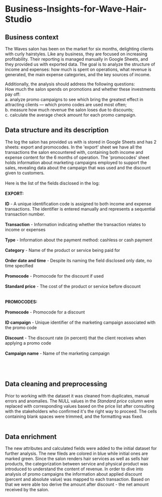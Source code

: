 # Business-Insights-for-Wave-Hair-Studio
## Business context
The Waves salon has been on the market for six months, delighting clients with curly hairstyles. Like any business, they are focused on increasing profitability. Their reporting is managed manually in Google Sheets, and they provided us with exported data. The goal is to analyze the structure of income and expenses: how much is spent on operations, what revenue is generated, the main expense categories, and the key sources of income. <br/>

Additionally, the analysis should address the following questions: <br/>
How much the salon spends on promotions and whether these investments pay off: <br/>
a. analyze promo campaigns to see which bring the greatest effect in attracting clients — which promo codes are used most often; <br/>
b. measure how much revenue the salon loses due to discounts; <br/>
c. calculate the average check amount for each promo campaign. <br/>

## Data structure and its description
The log the salon has provided us with is stored in Google Sheets and has 2 sheets: export and promocodes. In the 'export' sheet we have all the transactions the salon encountered with, containing both income and expense content for the 6 months of operation. The 'promocodes' sheet holds information about marketing campaigns employed to support the sales, revealing data about the campaign that was used and the discount given to customers.  <br/>
 <br/>
Here is the list of the fields disclosed in the log: <br/>
<br/>
**EXPORT:** <br/>
 <br/>
**ID** - A unique identification code is assigned to both income and expense transactions. The identifier is entered manually and represents a sequential transaction number. <br/>
<br/>
**Transaction** - Information indicating whether the transaction relates to income or expenses <br/>
<br/>
**Type** - Information about the payment method: cashless or cash payment  <br/>
<br/>
**Category** - Name of the product or service being paid for <br/>
<br/>
**Order date and time** - Despite its naming the field disclosed only date, no time specified <br/>
<br/>
**Promocode** - Promocode for the discount if used <br/>
<br/>
**Standard price** - The cost of the product or service before discount <br/>
<br/>
<br/>
**PROMOCODES:**  <br/>
<br/> 
**Promocode** - Promocode for a discount<br/>
<br/>
**ID campaign** - Unique identifier of the marketing campaign associated with the promo code<br/>
<br/>
**Discount** - The discount rate (in percent) that the client receives when applying a promo code<br/>
<br/>
**Campaign name** - Name of the marketing campaign<br/>
<br/>
<br/>
<br/>
## Data cleaning and preprocessing
Prior to working with the dataset it was cleaned from duplicates, manual errors and anomalies. The NULL values in the *Standard price* column were replaced with corresponding values based on the price list after consulting with the stakeholders who confirmed it's the right way to proceed. The cells containing blank spaces were trimmed, and the formatting was fixed. 
<br/>
<br/>
## Data enrichment
The new attributes and calculated fields were added to the initial dataset for further analysis. The new fileds are colored in blue while initial ones are marked green. 
Since the salon renders hair services as well as sells hair products, the categorization between service and physical product was introduced to understand the content of revenue.
In order to dive into analysis of promo campaigns the information about applied discount (percent and absolute value) was mapped to each transaction. Based on that we were able too derive the amount after discount - the net amount received by the salon. 
